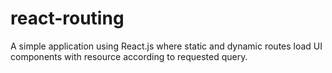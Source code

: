 # react-routing
A simple application using React.js where static and dynamic routes load UI components with resource according to requested query.
